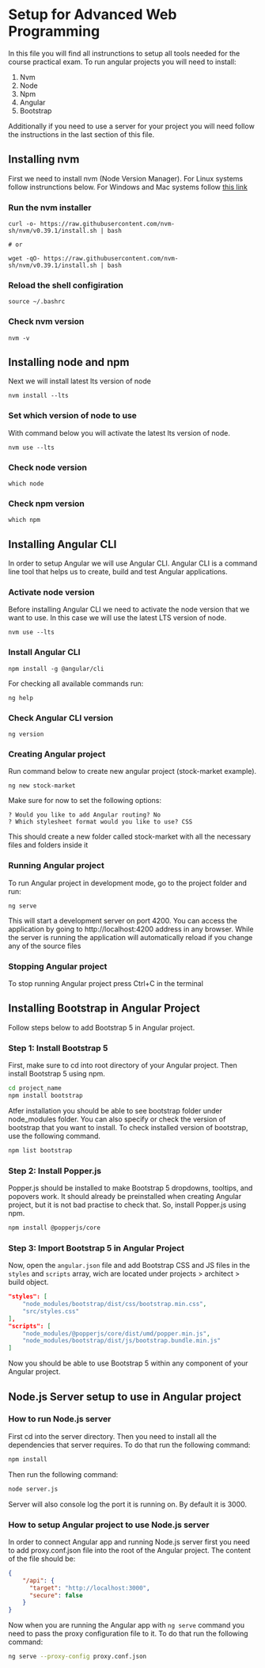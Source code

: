 # Setup for Advanced Web Programming

In this file you will find all instrunctions to setup all tools needed for the course practical exam. To run angular projects you will need to install:

1. Nvm
2. Node
3. Npm
4. Angular
5. Bootstrap

Additionally if you need to use a server for your project you will need follow the instructions in the last section of this file.

## Installing nvm

First we need to install nvm (Node Version Manager). For Linux systems follow instrunctions below. For Windows and Mac systems follow [this link](https://www.freecodecamp.org/news/node-version-manager-nvm-install-guide/)

### Run the nvm installer

```
curl -o- https://raw.githubusercontent.com/nvm-sh/nvm/v0.39.1/install.sh | bash

# or

wget -qO- https://raw.githubusercontent.com/nvm-sh/nvm/v0.39.1/install.sh | bash
```

### Reload the shell configiration

```
source ~/.bashrc
```

### Check nvm version

```
nvm -v
```

## Installing node and npm

Next we will install latest lts version of node

```
nvm install --lts
```

### Set which version of node to use

With command below you will activate the latest lts version of node.
```
nvm use --lts
```

### Check node version

```
which node
```

### Check npm version

```
which npm
```

## Installing Angular CLI
In order to setup Angular we will use Angular CLI. Angular CLI is a command line tool that helps us to create, build and test Angular applications.

### Activate node version

Before installing Angular CLI we need to activate the node version that we want to use. In this case we will use the latest LTS version of node.

``` 
nvm use --lts
```

### Install Angular CLI
```
npm install -g @angular/cli
```

For checking all available commands run:

```
ng help
```

### Check Angular CLI version
```
ng version
```

### Creating Angular project

Run command below to create new angular project (stock-market example).

```
ng new stock-market
```

Make sure for now to set the following options:

```
? Would you like to add Angular routing? No
? Which stylesheet format would you like to use? CSS
```

This should create a new folder called stock-market with all the necessary files and folders inside it

### Running Angular project

To run Angular project in development mode, go to the project folder and run:
```
ng serve
```
This will start a development server on port 4200. You can access the application by going to http://localhost:4200 address in any browser.
While the server is running the application will automatically reload if you change any of the source files

### Stopping Angular project

To stop running Angular project press Ctrl+C in the terminal

## Installing Bootstrap in Angular Project

Follow steps below to add Bootstrap 5 in Angular project.

### Step 1: Install Bootstrap 5

First, make sure to cd into root directory of your Angular project. Then install Bootstrap 5 using npm.

```bash
cd project_name
npm install bootstrap
```

Atfer installation you should be able to see bootstrap folder under node_modules folder.
You can also specify or check the version of bootstrap that you want to install. To check installed version of bootstrap, use the following command.

```bash
npm list bootstrap
```

### Step 2: Install Popper.js

Popper.js should be installed to make Bootstrap 5 dropdowns, tooltips, and popovers work. It should already be preinstalled when creating Angular project, but it is not bad practise to check that. So, install Popper.js using npm.

```bash
npm install @popperjs/core
```

### Step 3: Import Bootstrap 5 in Angular Project

Now, open the `angular.json` file and add Bootstrap CSS and JS files in the `styles` and `scripts` array, wich are located under projects > architect > build object.

```json
"styles": [
    "node_modules/bootstrap/dist/css/bootstrap.min.css",
    "src/styles.css"
],
"scripts": [
    "node_modules/@popperjs/core/dist/umd/popper.min.js",
    "node_modules/bootstrap/dist/js/bootstrap.bundle.min.js"
]
```
Now you should be able to use Bootstrap 5 within any component of your Angular project.

## Node.js Server setup to use in Angular project

### How to run Node.js server

First cd into the server directory. Then you need to install all the dependencies that server requires. To do that run the following command:

```bash
npm install
```

Then run the following command:

```bash
node server.js
```

Server will also console log the port it is running on. By default it is 3000.

### How to setup Angular project to use Node.js server

In order to connect Angular app and running Node.js server first you need to add proxy.conf.json file into the root of the Angular project. The content of the file should be:

```json
{
    "/api": {
      "target": "http://localhost:3000",
      "secure": false
    }
}
```

Now when you are running the Angular app with `ng serve` command you need to pass the proxy configuration file to it. To do that run the following command:

```bash
ng serve --proxy-config proxy.conf.json
```





